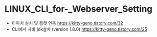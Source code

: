 # LINUX_CLI_for-_Webserver_Setting

* 아파치 설치 및 톰캣 연동
  https://kitty-geno.tistory.com/32
* CLI에서 자바 jdk설치 (version 1.8.0)
  https://kitty-geno.tistory.com/25

